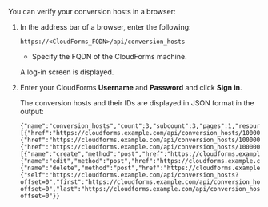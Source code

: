 You can verify your conversion hosts in a browser:

1.  In the address bar of a browser, enter the following:
    
        https://<CloudForms_FQDN>/api/conversion_hosts 
    
      - Specify the FQDN of the CloudForms machine.
    
    A log-in screen is displayed.

2.  Enter your CloudForms **Username** and **Password** and click **Sign
    in**.
    
    The conversion hosts and their IDs are displayed in JSON format in
    the output:
    
        {"name":"conversion_hosts","count":3,"subcount":3,"pages":1,"resources":[{"href":"https://cloudforms.example.com/api/conversion_hosts/10000000000001"},{"href":"https://cloudforms.example.com/api/conversion_hosts/10000000000002"},{"href":"https://cloudforms.example.com/api/conversion_hosts/10000000000003"}],"actions":[{"name":"create","method":"post","href":"https://cloudforms.example.com/api/conversion_hosts"},{"name":"edit","method":"post","href":"https://cloudforms.example.com/api/conversion_hosts"},{"name":"delete","method":"post","href":"https://cloudforms.example.com/api/conversion_hosts"}],"links":{"self":"https://cloudforms.example.com/api/conversion_hosts?offset=0","first":"https://cloudforms.example.com/api/conversion_hosts?offset=0","last":"https://cloudforms.example.com/api/conversion_hosts?offset=0"}}

